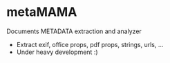 # metaMAMA
Documents METADATA extraction and analyzer

- Extract exif, office props, pdf props, strings, urls, ...
- Under heavy development :)
